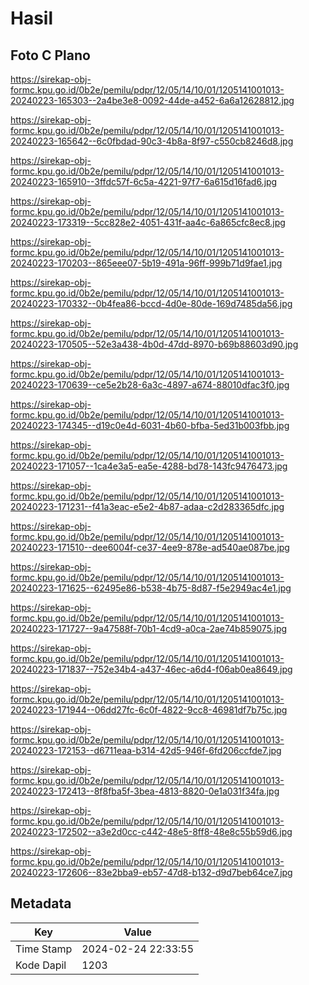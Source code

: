 # Hasil

## Foto C Plano

https://sirekap-obj-formc.kpu.go.id/0b2e/pemilu/pdpr/12/05/14/10/01/1205141001013-20240223-165303--2a4be3e8-0092-44de-a452-6a6a12628812.jpg

https://sirekap-obj-formc.kpu.go.id/0b2e/pemilu/pdpr/12/05/14/10/01/1205141001013-20240223-165642--6c0fbdad-90c3-4b8a-8f97-c550cb8246d8.jpg

https://sirekap-obj-formc.kpu.go.id/0b2e/pemilu/pdpr/12/05/14/10/01/1205141001013-20240223-165910--3ffdc57f-6c5a-4221-97f7-6a615d16fad6.jpg

https://sirekap-obj-formc.kpu.go.id/0b2e/pemilu/pdpr/12/05/14/10/01/1205141001013-20240223-173319--5cc828e2-4051-431f-aa4c-6a865cfc8ec8.jpg

https://sirekap-obj-formc.kpu.go.id/0b2e/pemilu/pdpr/12/05/14/10/01/1205141001013-20240223-170203--865eee07-5b19-491a-96ff-999b71d9fae1.jpg

https://sirekap-obj-formc.kpu.go.id/0b2e/pemilu/pdpr/12/05/14/10/01/1205141001013-20240223-170332--0b4fea86-bccd-4d0e-80de-169d7485da56.jpg

https://sirekap-obj-formc.kpu.go.id/0b2e/pemilu/pdpr/12/05/14/10/01/1205141001013-20240223-170505--52e3a438-4b0d-47dd-8970-b69b88603d90.jpg

https://sirekap-obj-formc.kpu.go.id/0b2e/pemilu/pdpr/12/05/14/10/01/1205141001013-20240223-170639--ce5e2b28-6a3c-4897-a674-88010dfac3f0.jpg

https://sirekap-obj-formc.kpu.go.id/0b2e/pemilu/pdpr/12/05/14/10/01/1205141001013-20240223-174345--d19c0e4d-6031-4b60-bfba-5ed31b003fbb.jpg

https://sirekap-obj-formc.kpu.go.id/0b2e/pemilu/pdpr/12/05/14/10/01/1205141001013-20240223-171057--1ca4e3a5-ea5e-4288-bd78-143fc9476473.jpg

https://sirekap-obj-formc.kpu.go.id/0b2e/pemilu/pdpr/12/05/14/10/01/1205141001013-20240223-171231--f41a3eac-e5e2-4b87-adaa-c2d283365dfc.jpg

https://sirekap-obj-formc.kpu.go.id/0b2e/pemilu/pdpr/12/05/14/10/01/1205141001013-20240223-171510--dee6004f-ce37-4ee9-878e-ad540ae087be.jpg

https://sirekap-obj-formc.kpu.go.id/0b2e/pemilu/pdpr/12/05/14/10/01/1205141001013-20240223-171625--62495e86-b538-4b75-8d87-f5e2949ac4e1.jpg

https://sirekap-obj-formc.kpu.go.id/0b2e/pemilu/pdpr/12/05/14/10/01/1205141001013-20240223-171727--9a47588f-70b1-4cd9-a0ca-2ae74b859075.jpg

https://sirekap-obj-formc.kpu.go.id/0b2e/pemilu/pdpr/12/05/14/10/01/1205141001013-20240223-171837--752e34b4-a437-46ec-a6d4-f06ab0ea8649.jpg

https://sirekap-obj-formc.kpu.go.id/0b2e/pemilu/pdpr/12/05/14/10/01/1205141001013-20240223-171944--06dd27fc-6c0f-4822-9cc8-46981df7b75c.jpg

https://sirekap-obj-formc.kpu.go.id/0b2e/pemilu/pdpr/12/05/14/10/01/1205141001013-20240223-172153--d6711eaa-b314-42d5-946f-6fd206ccfde7.jpg

https://sirekap-obj-formc.kpu.go.id/0b2e/pemilu/pdpr/12/05/14/10/01/1205141001013-20240223-172413--8f8fba5f-3bea-4813-8820-0e1a031f34fa.jpg

https://sirekap-obj-formc.kpu.go.id/0b2e/pemilu/pdpr/12/05/14/10/01/1205141001013-20240223-172502--a3e2d0cc-c442-48e5-8ff8-48e8c55b59d6.jpg

https://sirekap-obj-formc.kpu.go.id/0b2e/pemilu/pdpr/12/05/14/10/01/1205141001013-20240223-172606--83e2bba9-eb57-47d8-b132-d9d7beb64ce7.jpg


## Metadata

| Key        | Value               |
| ---------- | ------------------- |
| Time Stamp | 2024-02-24 22:33:55 |
| Kode Dapil | 1203                |



